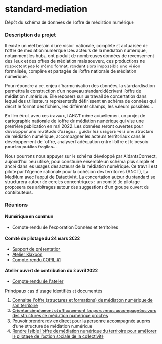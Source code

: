 # standard-mediation
Dépôt du schéma de données de l'offre de médiation numérique

### Description du projet
Il existe un réel besoin d’une vision nationale, complète et actualisée de l’offre de médiation numérique
Des acteurs de la médiation numérique, notamment les hubs, ont produit de nombreuses données de recensement des lieux et des offres de médiation mais souvent, ces productions ne respectent pas le même format, rendant alors impossible une vision formalisée, complète et partagée de l’offre nationale de médiation numérique. 

Pour répondre à cet enjeu d’harmonisation des données, la standardisation permettra la construction d’un nouveau standard décrivant l’offre de médiation numérique. Elle reposera sur un travail de concertation dans lequel des utilisateurs représentatifs définissent un schéma de données qui décrit le format des fichiers, les différents champs, les valeurs possibles…

En lien étroit avec ces travaux, l’ANCT mène actuellement un projet de cartographie nationale de l’offre de médiation numérique qui vise une première publication en mai 2022. Les données seront ouvertes pour développer une multitude d’usages : guider les usagers vers une structure de médiation numérique, accompagner les acteurs territoriaux dans le développement de l’offre, analyser l’adéquation entre l’offre et le besoin pour les publics fragiles…

Nous pourrons nous appuyer sur le schéma développé par AidantsConnect, aujourd’hui peu utilisé, pour construire ensemble un schéma plus simple et ancré dans les usages des acteurs de la médiation numérique. Ce travail est piloté par l’Agence nationale pour la cohésion des territoires (ANCT), La MedNum avec l’appui de Datactivist. La concertation autour du standard se structurera autour de cercles concentriques : un comité de pilotage proposera des arbitrages autour des suggestions d’un groupe ouvert de contributeurs. 

### Réunions

#### Numérique en commun

* [Compte-rendu de l'exploration Données et territoires](https://numerique-en-communs.fr/exploration-donnees-territoires/)

#### Comité de pilotage du 24 mars 2022 
* [Support de présentation](https://github.com/datactivist/standard-mediation/blob/main/COPIL%20%231%20-%20Un%20standard%20de%20donne%CC%81es%20pour%20la%20me%CC%81diation%20nume%CC%81rique.pptx.pdf)
* [Atelier Klaxoon](https://github.com/datactivist/standard-mediation/blob/main/snapshot-20220407101316146-b9f521c4-07a8-4053-aedd-8ffa9cdc177e.pdf) 
* [Compte-rendu COPIL #1](https://github.com/datactivist/standard-mediation/blob/main/Compte%20rendu%20COPIL%20%231.pdf)

#### Atelier ouvert de contribution du 8 avril 2022
* [Compte-rendu de l'atelier](https://github.com/datactivist/standard-mediation/blob/main/atelier1/Compte%20rendu%20atelier%20%231%20(1).pdf)

Principaux cas d'usage identifiés et documentés
1. [Connaitre l'offre (structures et formations) de médiation numérique de son territoire](https://github.com/datactivist/standard-mediation/blob/main/atelier1/Atelier%201%20cas%20d'usage%20(2).pdf)
2. [Orienter simplement et efficacement les personnes accompagnées vers des structures de médiation numérique proches](https://github.com/datactivist/standard-mediation/blob/main/atelier1/Atelier%201%20cas%20d'usage.pdf)
3. [Pouvoir prendre rdv en direct pour la personne accompagnée auprès d'une structure de médiation numérique](https://github.com/datactivist/standard-mediation/blob/main/atelier1/Atelier%201%20cas%20d'usage%20(3).pdf)
4. [Rendre lisible l'offre de médiation numérique du territoire pour améliorer le pilotage 
de l'action sociale de la collectivité](https://github.com/datactivist/standard-mediation/blob/main/atelier1/Atelier%201%20cas%20d'usage%20(1).pdf)
